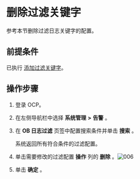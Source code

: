 删除过滤关键字 
============================

参考本节删除过滤日志关键字的配置。

前提条件 
-------------------------

已执行 [添加过滤关键字](/zh-CN/3.ob-cloud-platform/10.use-alert-management/17.add-filter-keywords.md)。

操作步骤 
-------------------------

1. 登录 OCP。

   

2. 在左侧导航栏中选择 **系统管理** **\>** **告警** 。

   

3. 在 **OB 日志过滤** 页签中配置搜索条件并单击 **搜索** 。

   系统返回所有符合条件的过滤配置。
   

4. 单击需要修改的过滤配置 **操作** 列的 **删除** 。![006](https://help-static-aliyun-doc.aliyuncs.com/assets/img/zh-CN/5129060261/p271509.png)

   

5. 单击 **确定** 。

   



